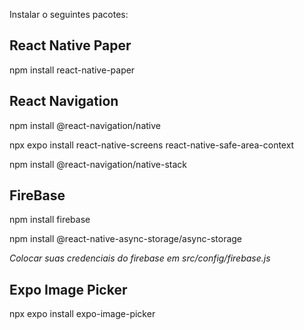 Instalar o seguintes pacotes:

React Native Paper
------------------
npm install react-native-paper


React Navigation
-----------------
npm install @react-navigation/native


npx expo install react-native-screens react-native-safe-area-context


npm install @react-navigation/native-stack


FireBase
-------------------
npm install firebase


npm install @react-native-async-storage/async-storage


*Colocar suas credenciais do firebase em src/config/firebase.js*

Expo Image Picker
-----------------
npx expo install expo-image-picker
